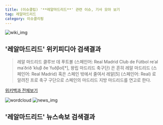 ```yaml
---
title: (이슈클립) '**레알마드리드**' 관련 이슈, 기사 모아 보기
tag: 레알마드리드
category: 이슈클리핑
---
```

![wiki_img](https://user-images.githubusercontent.com/42597476/44503234-41136a80-a6d0-11e8-9071-6fc6418eafe4.png)
## **'**레알마드리드**'** 위키피디아 검색결과
>레알 마드리드 클루브 데 푸트볼 (스페인어: Real Madrid Club de Fútbol reˈal maˈðɾið ˈkluβ ðe ˈfuðβol[*], 왕립 마드리드 축구단) 은 흔히 레알 마드리드 (스페인어: Real Madrid) 혹은 스페인 밖에서 줄여서 레알[5] (스페인어: Real) 로 알려진 프로 축구 구단으로 스페인의 마드리드 지방 마드리드를 연고로 한다.

<a href="https://ko.wikipedia.org/wiki/레알마드리드" target="_blank">위키백과 전체보기</a>

![wordcloud](https://s3.ap-northeast-2.amazonaws.com/lyrics101-wordcloud/2018-09-16-1537047382.png)
![news_img](https://user-images.githubusercontent.com/42597476/44507050-1206f400-a6e4-11e8-8d98-7ffbfebb353f.png)
## **'**레알마드리드**'** 뉴스속보 검색결과

